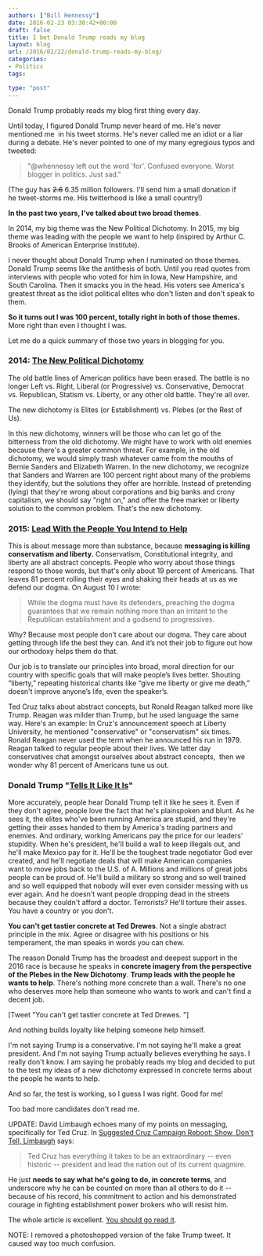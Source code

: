 ```yaml
---
authors: ["Bill Hennessy"]
date: 2016-02-23 03:30:42+00:00
draft: false
title: I bet Donald Trump reads my blog
layout: blog
url: /2016/02/22/donald-trump-reads-my-blog/
categories:
- Politics
tags:

type: "post"
---
```


Donald Trump probably reads my blog first thing every day.

Until today, I figured Donald Trump never heard of me. He's never mentioned me  in his tweet storms. He's never called me an idiot or a liar during a debate. He's never pointed to one of my many egregious typos and tweeted:



> "@whennessy left out the word 'for'. Confused everyone. Worst blogger in politics. Just sad."



(The guy has <del>2.6</del> 6.35 million followers. I'll send him a small donation if he tweet-storms me. His twitterhood is like a small country!)

**In the past two years, I've talked about two broad themes**.

In 2014, my big theme was the New Political Dichotomy. In 2015, my big theme was leading with the people we want to help (inspired by Arthur C. Brooks of American Enterprise Institute).

I never thought about Donald Trump when I ruminated on those themes. Donald Trump seems like the antithesis of both. Until you read quotes from interviews with people who voted for him in Iowa, New Hampshire, and South Carolina. Then it smacks you in the head. His voters see America's greatest threat as the idiot political elites who don't listen and don't speak to them.

**So it turns out I was 100 percent, totally right in both of those themes.** More right than even I thought I was.

Let me do a quick summary of those two years in blogging for you.



### 2014: [The New Political Dichotomy](https://hennessysview.com/?s=dichotomy)



The old battle lines of American politics have been erased. The battle is no longer Left vs. Right, Liberal (or Progressive) vs. Conservative, Democrat vs. Republican, Statism vs. Liberty, or any other old battle. They're all over.

The new dichotomy is Elites (or Establishment) vs. Plebes (or the Rest of Us).

In this new dichotomy, winners will be those who can let go of the bitterness from the old dichotomy. We might have to work with old enemies because there's a greater common threat. For example, in the old dichotomy, we would simply trash whatever came from the mouths of Bernie Sanders and Elizabeth Warren. In the new dichotomy, we recognize that Sanders and Warren are 100 percent right about many of the problems they identify, but the solutions they offer are horrible. Instead of pretending (lying) that they're wrong about corporations and big banks and crony capitalism, we should say "right on," and offer the free market or liberty solution to the common problem. That's the new dichotomy.



### 2015: [Lead With the People You Intend to Help](https://hennessysview.com/2015/08/10/do-you-really-want-your-principles-to-win/)



This is about message more than substance, because **messaging is killing conservatism and liberty.** Conservatism, Constitutional integrity, and liberty are all abstract concepts. People who worry about those things respond to those words, but that's only about 19 percent of Americans. That leaves 81 percent rolling their eyes and shaking their heads at us as we defend our dogma. On August 10 I wrote:



> While the dogma must have its defenders, preaching the dogma guarantees that we remain nothing more than an irritant to the Republican establishment and a godsend to progressives.

Why? Because most people don’t care about our dogma. They care about getting through life the best they can. And it’s not their job to figure out how our orthodoxy helps them do that.

Our job is to translate our principles into broad, moral direction for our country with specific goals that will make people’s lives better. Shouting “liberty,” repeating historical chants like “give me liberty or give me death,” doesn't improve anyone’s life, even the speaker’s.



Ted Cruz talks about abstract concepts, but Ronald Reagan talked more like Trump. Reagan was milder than Trump, but he used language the same way. Here's an example: In Cruz's announcement speech at Liberty University, he mentioned "conservative" or "conservatism" six times. Ronald Reagan never used the term when he announced his run in 1979. Reagan talked to regular people about their lives. We latter day conservatives chat amongst ourselves about abstract concepts,  then we wonder why 81 percent of Americans tune us out.



### Donald Trump "[Tells It Like It Is](https://www.realclearpolitics.com/articles/2015/07/26/trump_tells_it_like_it_is_127536.html)"



More accurately, people hear Donald Trump tell it like he sees it. Even if they don't agree, people love the fact that he's plainspoken and blunt. As he sees it, the elites who've been running America are stupid, and they're getting their asses handed to them by America's trading partners and enemies. And ordinary, working Americans pay the price for our leaders' stupidity. When he's president, he'll build a wall to keep illegals out, and he'll make Mexico pay for it. He'll be the toughest trade negotiator God ever created, and he'll negotiate deals that will make American companies want to move jobs back to the U.S. of A. Millions and millions of great jobs people can be proud of. He'll build a military so strong and so well trained and so well equipped that nobody will ever even consider messing with us ever again. And he doesn't want people dropping dead in the streets because they couldn't afford a doctor. Terrorists? He'll torture their asses. You have a country or you don't.

**You can't get tastier concrete at Ted Drewes**. Not a single abstract principle in the mix. Agree or disagree with his positions or his temperament, the man speaks in words you can chew.

The reason Donald Trump has the broadest and deepest support in the 2016 race is because he speaks in **concrete imagery from the perspective of the Plebes in the New Dichotomy**. **Trump leads with the people he wants to help**. There's nothing more concrete than a wall. There's no one who deserves more help than someone who wants to work and can't find a decent job.

[Tweet "You can't get tastier concrete at Ted Drewes. "]

And nothing builds loyalty like helping someone help himself.

I'm not saying Trump is a conservative. I'm not saying he'll make a great president. And I'm not saying Trump actually believes everything he says. I really don't know. I am saying he probably reads my blog and decided to put to the test my ideas of a new dichotomy expressed in concrete terms about the people he wants to help.

And so far, the test is working, so I guess I was right. Good for me!

Too bad more candidates don't read me.

UPDATE: David Limbaugh echoes many of my points on messaging, specifically for Ted Cruz. In [Suggested Cruz Campaign Reboot: Show, Don't Tell, Limbaugh](https://townhall.com/columnists/davidlimbaugh/2016/02/23/suggested-cruz-campaign-reboot-show-dont-tell-n2123362/page/full) says:



> Ted Cruz has everything it takes to be an extraordinary -- even historic -- president and lead the nation out of its current quagmire.

He just **needs to say what he's going to do, in concrete terms**, and underscore why he can be counted on more than all others to do it -- because of his record, his commitment to action and his demonstrated courage in fighting establishment power brokers who will resist him.



The whole article is excellent. [You should go read it](https://townhall.com/columnists/davidlimbaugh/2016/02/23/suggested-cruz-campaign-reboot-show-dont-tell-n2123362/page/full).

NOTE: I removed a photoshopped version of the fake Trump tweet. It caused way too much confusion.
